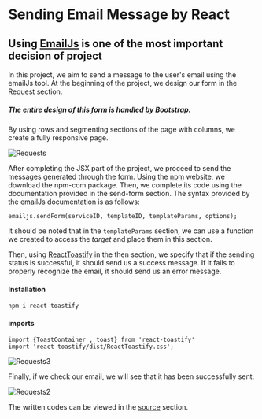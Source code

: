 # Sending Email Message by React
## Using [EmailJs](https://www.emailjs.com/) is one of the most important decision of project 


In this project, we aim to send a message to the user's email using the emailJs tool.
At the beginning of the project, we design our form in the Request section. 
##### The entire design of this form is handled by Bootstrap.
By using rows and segmenting sections of the page with columns, we create a fully responsive page.

![Requests](https://github.com/user-attachments/assets/f245725c-f882-4d17-98db-d4f4deba583a)

After completing the JSX part of the project, we proceed to send the messages generated through the form.
Using the [npm](https://www.npmjs.com/) website, we download the npm-com package.
Then, we complete its code using the documentation provided in the send-form section.
The syntax provided by the emailJs documentation is as follows:

```
emailjs.sendForm(serviceID, templateID, templateParams, options);
```
It should be noted that in the `templateParams` section, we can use a function we created to access the _target_ and place them in this section.

Then, using [ReactToastify](https://www.npmjs.com/package/react-toastify) in the then section, we specify that if the sending status is successful, it should send us a success message.
If it fails to properly recognize the email, it should send us an error message.

#### Installation 

```
npm i react-toastify
```

#### imports 
```
import {ToastContainer , toast} from 'react-toastify'
import 'react-toastify/dist/ReactToastify.css';
```

![Requests3](https://github.com/user-attachments/assets/a081197b-0a44-4e5f-905d-fdcc9a2c6d12)

Finally, if we check our email, we will see that it has been successfully sent.


![Requests2](https://github.com/user-attachments/assets/44a69b0b-6c12-4791-9a6d-73fc32ade47f)

The written codes can be viewed in the [source](https://github.com/aiaaee/Sending_Email_React/tree/main/Authentication/src) section.

